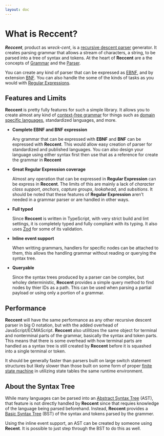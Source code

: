 ```yaml
---
layout: doc
---
```


# What is Reccent?

_**Reccent**_, product as _wreck-cent_, is a [recursive descent parser](https://w.wiki/38Rc)
generator. It creates parsing grammar that allows a stream of characters, a string, to be
parsed into a tree of syntax and tokens. At the heart of **Reccent** are a the concepts
of [Grammar](/reference/grammar) and the [Parser](/reference/parser).

You can create any kind of parser that can be expressed as [EBNF](https://w.wiki/jwK),
and by extension [BNF](https://w.wiki/5ZUC). You can also handle the some of the
kinds of tasks as you would with [Regular Expressions](https://w.wiki/3jKQ).

## Features and Limits

**Reccent** is pretty fully features for such a simple library. It allows you to create
almost any kind of [context-free grammar](https://w.wiki/6jCG) for things such as
[domain specific languages](https://w.wiki/6jCH), standardized languages,
and more.

- **Complete EBNF and BNF expression**

  Any grammar that can be expressed with **EBNF** and **BNF** can be expressed with **Reccent**.
  This would allow easy creation of parser for standardized and published languages. You can
  also design your language using either syntax first then use that as a reference for
  create the grammar in **Reccent**

- **Great Regular Expression coverage**

  Almost any operation that can be expressed in **Regular Expression** can be express in
  **Reccent**. The limits of this are mainly a lack of _character class support_,
  _anchors_, _capture groups_, _lookahead_, and _subsitions_. It should be
  noted that these features of **Regular Expression** aren't needed in
  a grammar parser or are handled in other ways.

- **Full typed**

  Since **Reccent** is written in TypeScript, with very strict build and lint settings, it is
  completely typed and fully compliant with its typing. It also uses [Zod](https://zod.dev/)
  for some of its validation.

- **Inline event support**

  When writting grammars, handlers for specific nodes can be attached to them, this allows
  the handling grammar without reading or querying the syntax tree.

- **Queryable**

  Since the syntax trees produced by a parser can be complex, but wholey deterministic, **Reccent**
  provides a simple query method to find nodes by thier IDs as a path. This can be used when
  parsing a partial payload or using only a portion of a grammar.

## Performance

**Reccent** will have the same performance as any other recursive descent parser in big O notation,
but with the added overhead of JavaScript/ECMAScript. **Reccent** also utilitizes the same object
for terminal and nonterminal parts of the grammar, basically the syntax and token parts. This
means that there is some overhead with how terminal parts are handled as a syntax tree is
still created by **Reccent** before it is squashed into a single terminal or token.

It should be generally faster than parsers built on large switch statement structures but likely
slower than those built on some form of proper [finite state machine](https://w.wiki/5v8) in
utilizing state tables the same runtime environment.

## About the Syntax Tree

While many languages can be parsed into an [Abstract Syntax Tree](https://w.wiki/6jCi) (AST), that
feature is not directly handled by **Reccent** since that requies knowledge of the language being
parsed beforehand. Instead, **Reccent** provides a [Basic Syntax Tree](/reference/nodes) (BST)
of the syntax and tokens parsed by the grammer.

Using the inline event support, an AST can be created by someone using **Recent**. It is possible
to just step through the BST to do this as well.
